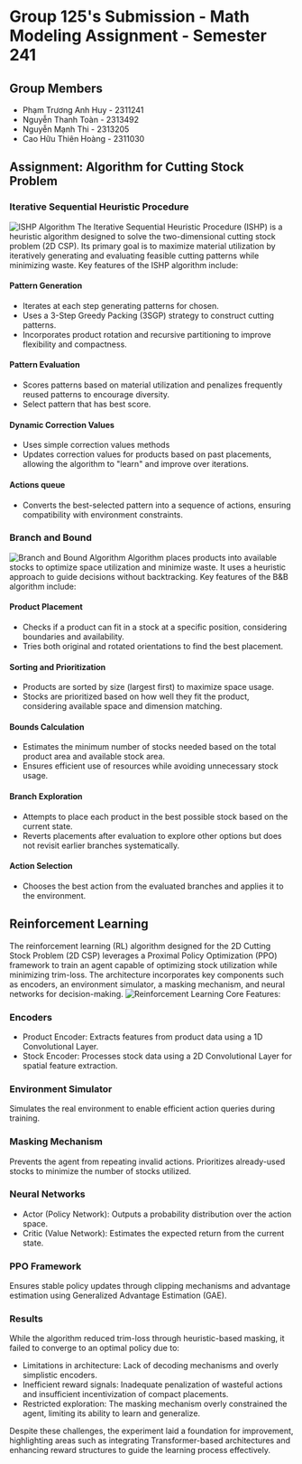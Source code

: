 # Group 125's Submission - Math Modeling Assignment - Semester 241

## Group Members
- Phạm Trương Anh Huy - 2311241
- Nguyễn Thanh Toàn - 2313492
- Nguyễn Mạnh Thi - 2313205
- Cao Hữu Thiên Hoàng - 2311030

## Assignment: Algorithm for Cutting Stock Problem
### Iterative Sequential Heuristic Procedure
![ISHP Algorithm](student_submissions/s2210xxx/ishp.gif)
The Iterative Sequential Heuristic Procedure (ISHP) is a heuristic algorithm designed to solve the two-dimensional cutting stock problem (2D CSP). Its primary goal is to maximize material utilization by iteratively generating and evaluating feasible cutting patterns while minimizing waste.
Key features of the ISHP algorithm include:
#### Pattern Generation
- Iterates at each step generating patterns for chosen.
- Uses a 3-Step Greedy Packing (3SGP) strategy to construct cutting patterns.
- Incorporates product rotation and recursive partitioning to improve flexibility and compactness.
#### Pattern Evaluation
- Scores patterns based on material utilization and penalizes frequently reused patterns to encourage diversity.
- Select pattern that has best score.
#### Dynamic Correction Values
- Uses simple correction values methods
- Updates correction values for products based on past placements, allowing the algorithm to "learn" and improve over iterations.
#### Actions queue
- Converts the best-selected pattern into a sequence of actions, ensuring compatibility with environment constraints.

### Branch and Bound
![Branch and Bound Algorithm](student_submissions/s2210xxx/B&B.gif)
Algorithm places products into available stocks to optimize space utilization and minimize waste. It uses a heuristic approach to guide decisions without backtracking.
Key features of the B&B algorithm include:
#### Product Placement
- Checks if a product can fit in a stock at a specific position, considering boundaries and availability.
- Tries both original and rotated orientations to find the best placement.
#### Sorting and Prioritization
- Products are sorted by size (largest first) to maximize space usage.
- Stocks are prioritized based on how well they fit the product, considering available space and dimension matching.
#### Bounds Calculation
- Estimates the minimum number of stocks needed based on the total product area and available stock area.
- Ensures efficient use of resources while avoiding unnecessary stock usage.
#### Branch Exploration
- Attempts to place each product in the best possible stock based on the current state.
- Reverts placements after evaluation to explore other options but does not revisit earlier branches systematically.
#### Action Selection
- Chooses the best action from the evaluated branches and applies it to the environment.


## Reinforcement Learning
The reinforcement learning (RL) algorithm designed for the 2D Cutting Stock Problem (2D CSP) leverages a Proximal Policy Optimization (PPO) framework to train an agent capable of optimizing stock utilization while minimizing trim-loss. The architecture incorporates key components such as encoders, an environment simulator, a masking mechanism, and neural networks for decision-making.
![Reinforcement Learning](student_submissions/s2210xxx/RL.gif)
Core Features:
### Encoders
- Product Encoder: Extracts features from product data using a 1D Convolutional Layer.
- Stock Encoder: Processes stock data using a 2D Convolutional Layer for spatial feature extraction.
### Environment Simulator
Simulates the real environment to enable efficient action queries during training.
### Masking Mechanism
Prevents the agent from repeating invalid actions.
Prioritizes already-used stocks to minimize the number of stocks utilized.
### Neural Networks
- Actor (Policy Network): Outputs a probability distribution over the action space.
- Critic (Value Network): Estimates the expected return from the current state.
### PPO Framework
Ensures stable policy updates through clipping mechanisms and advantage estimation using Generalized Advantage Estimation (GAE).
### Results
While the algorithm reduced trim-loss through heuristic-based masking, it failed to converge to an optimal policy due to:
- Limitations in architecture: Lack of decoding mechanisms and overly simplistic encoders.
- Inefficient reward signals: Inadequate penalization of wasteful actions and insufficient incentivization of compact placements.
- Restricted exploration: The masking mechanism overly constrained the agent, limiting its ability to learn and generalize.

Despite these challenges, the experiment laid a foundation for improvement, highlighting areas such as integrating Transformer-based architectures and enhancing reward structures to guide the learning process effectively.
